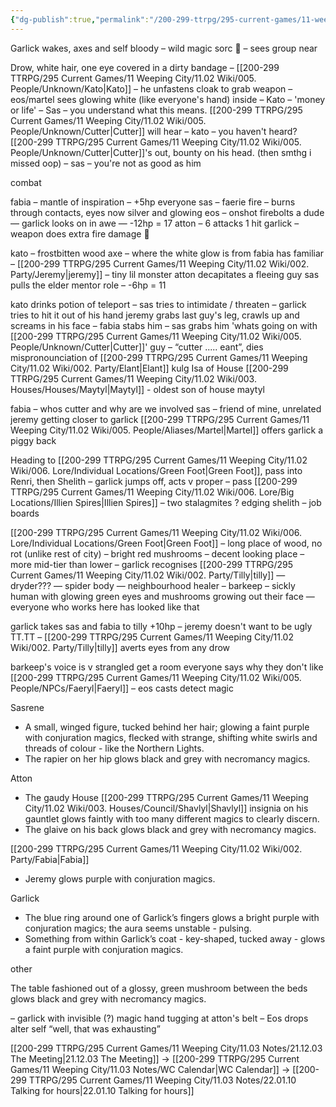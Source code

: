```yaml
---
{"dg-publish":true,"permalink":"/200-299-ttrpg/295-current-games/11-weeping-city/11-03-notes/21-12-17-what-do-we-do-with-the-bodies/"}
---
```



Garlick wakes, axes and self bloody 
– wild magic sorc :eyes: 
– sees group near

Drow, white hair, one eye covered in a dirty bandage – [[200-299 TTRPG/295 Current Games/11 Weeping City/11.02 Wiki/005. People/Unknown/Kato\|Kato]] 
– he unfastens cloak to grab weapon – eos/martel sees glowing white (like everyone's hand) inside 
– Kato – 'money or life'
– Sas – you understand what this means. [[200-299 TTRPG/295 Current Games/11 Weeping City/11.02 Wiki/005. People/Unknown/Cutter\|Cutter]] will hear 
– kato – you haven't heard? [[200-299 TTRPG/295 Current Games/11 Weeping City/11.02 Wiki/005. People/Unknown/Cutter\|Cutter]]'s out, bounty on his head. (then smthg i missed oop) 
– sas – you're not as good as him

combat

fabia – mantle of inspiration 
– +5hp everyone 
sas – faerie fire – burns through contacts, eyes now silver and glowing 
eos – onshot firebolts a dude 
— garlick looks on in awe 
— -12hp = 17 
atton – 6 attacks 1 hit 
garlick – weapon does extra fire damage :eyes:

kato – frostbitten wood axe – where the white glow is from
fabia has familiar
– [[200-299 TTRPG/295 Current Games/11 Weeping City/11.02 Wiki/002. Party/Jeremy\|jeremy]] – tiny lil monster 
atton decapitates a fleeing guy 
sas pulls the elder mentor role – -6hp = 11

kato drinks potion of teleport 
– sas tries to intimidate / threaten 
– garlick tries to hit it out of his hand 
jeremy grabs last guy's leg, crawls up and screams in his face 
– fabia stabs him 
– sas grabs him 'whats going on with [[200-299 TTRPG/295 Current Games/11 Weeping City/11.02 Wiki/005. People/Unknown/Cutter\|Cutter]]' guy – “cutter ..... eant”, dies
mispronounciation of [[200-299 TTRPG/295 Current Games/11 Weeping City/11.02 Wiki/002. Party/Elant\|Elant]] kulg Isa of House [[200-299 TTRPG/295 Current Games/11 Weeping City/11.02 Wiki/003. Houses/Houses/Maytyl\|Maytyl]] - oldest son of house maytyl

fabia
– whos cutter and why are we involved 
sas – friend of mine, unrelated 
jeremy getting closer to garlick 
[[200-299 TTRPG/295 Current Games/11 Weeping City/11.02 Wiki/005. People/Aliases/Martel\|Martel]] offers garlick a piggy back

Heading to [[200-299 TTRPG/295 Current Games/11 Weeping City/11.02 Wiki/006. Lore/Individual Locations/Green Foot\|Green Foot]], pass into Renri, then Shelith 
– garlick jumps off, acts v proper 
– pass [[200-299 TTRPG/295 Current Games/11 Weeping City/11.02 Wiki/006. Lore/Big Locations/Illien Spires\|Illien Spires]] – two stalagmites ? edging shelith – job boards

[[200-299 TTRPG/295 Current Games/11 Weeping City/11.02 Wiki/006. Lore/Individual Locations/Green Foot\|Green Foot]] 
– long place of wood, no rot (unlike rest of city) 
– bright red mushrooms 
– decent looking place 
– more mid-tier than lower 
– garlick recognises [[200-299 TTRPG/295 Current Games/11 Weeping City/11.02 Wiki/002. Party/Tilly\|tilly]] 
— dryder??? — spider body — neighbourhood healer 
– barkeep – sickly human with glowing green eyes and mushrooms growing out their face 
— everyone who works here has looked like that

garlick takes sas and fabia to tilly +10hp 
– jeremy doesn't want to be ugly TT.TT 
– [[200-299 TTRPG/295 Current Games/11 Weeping City/11.02 Wiki/002. Party/Tilly\|tilly]] averts eyes from any drow

barkeep's voice is v strangled 
get a room
everyone says why they don't like [[200-299 TTRPG/295 Current Games/11 Weeping City/11.02 Wiki/005. People/NPCs/Faeryl\|Faeryl]] 
– eos casts detect magic

Sasrene
  -  A small, winged figure, tucked behind her hair; glowing a faint purple with 
      conjuration magics, flecked with strange, shifting white swirls and threads of 
      colour - like the Northern Lights.
  -  The rapier on her hip glows black and grey with necromancy magics. 

Atton
  -  The gaudy House [[200-299 TTRPG/295 Current Games/11 Weeping City/11.02 Wiki/003. Houses/Council/Shavlyl\|Shavlyl]] insignia on his gauntlet glows faintly with too many 
      different magics to clearly discern.
  -  The glaive on his back glows black and grey with necromancy magics.

[[200-299 TTRPG/295 Current Games/11 Weeping City/11.02 Wiki/002. Party/Fabia\|Fabia]]
  -  Jeremy glows purple with conjuration magics.

Garlick
  -  The blue ring around one of Garlick’s fingers glows a bright purple with 
      conjuration magics; the aura seems unstable - pulsing.
  -  Something from within Garlick’s coat - key-shaped, tucked away - glows a faint 
      purple with conjuration magics.

other

The table fashioned out of a glossy, green mushroom between the beds glows black and grey with necromancy magics.

– garlick with invisible (?) magic hand tugging at atton's belt 
– Eos drops alter self “well, that was exhausting”

[[200-299 TTRPG/295 Current Games/11 Weeping City/11.03 Notes/21.12.03 The Meeting\|21.12.03 The Meeting]] -> [[200-299 TTRPG/295 Current Games/11 Weeping City/11.03 Notes/WC Calendar\|WC Calendar]] -> [[200-299 TTRPG/295 Current Games/11 Weeping City/11.03 Notes/22.01.10 Talking for hours\|22.01.10 Talking for hours]]